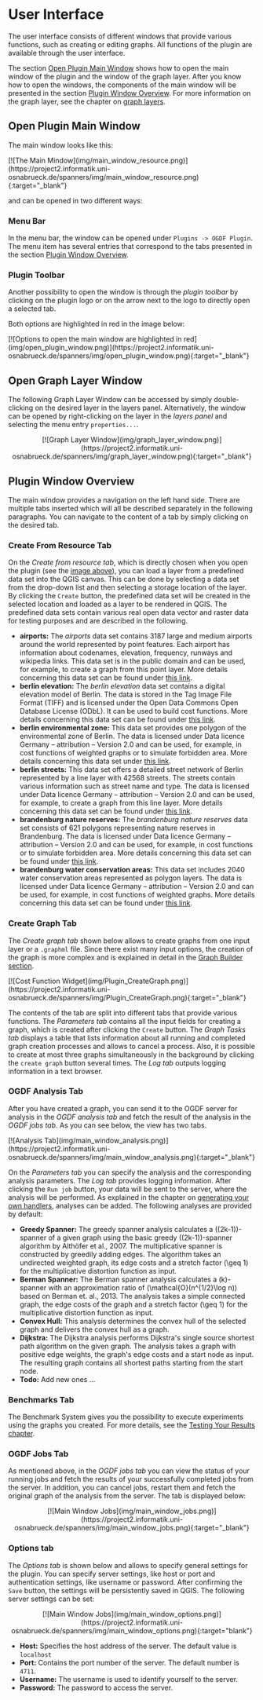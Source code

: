# User Interface

The user interface consists of different windows that provide various functions, such as creating or editing graphs. All functions of the plugin are available through the user interface.

The section [Open Plugin Main Window](#open-plugin-main-window) shows how to open the main window of the plugin and the window of the graph layer. After you know how to open the windows, the components of the main window will be presented in the section [Plugin Window Overview](#plugin-window-overview). For more information on the graph layer, see the chapter on [graph layers](graphlayer.md).

## Open Plugin Main Window
The main window looks like this:

<a name = "mainwindow">
	[![The Main Mindow](img/main_window_resource.png)](https://project2.informatik.uni-osnabrueck.de/spanners/img/main_window_resource.png){:target="_blank"}
</a>

and can be opened in two different ways:
### Menu Bar
In the menu bar, the window can be opened under ``` Plugins -> OGDF Plugin ```. The menu item has several entries that correspond to the tabs presented in the section [Plugin Window Overview](#plugin-window-overview).

### Plugin Toolbar
Another possibility to open the window is through the _plugin toolbar_ by clicking on the plugin logo or on the arrow next to the logo to directly open a selected tab.

Both options are highlighted in red in the image below:

<a name="openpluginwindow">
    [![Options to open the main window are highlighted in red](img/open_plugin_window.png)](https://project2.informatik.uni-osnabrueck.de/spanners/img/open_plugin_window.png){:target="_blank"}
</a>

## Open Graph Layer Window
The following Graph Layer Window can be accessed by simply double-clicking on the desired layer in the layers panel. Alternatively, the window can be opened by right-clicking on the layer in the _layers panel_ and selecting the menu entry ```properties...```.

<center>
    <a name="graphlayerwindow">
        [![Graph Layer Window](img/graph_layer_window.png)](https://project2.informatik.uni-osnabrueck.de/spanners/img/graph_layer_window.png){:target="_blank"}
    </a>
</center>

## Plugin Window Overview
The main window provides a navigation on the left hand side. There are multiple tabs inserted which will all be described separately in the following paragraphs. You can navigate to the content of a tab by simply clicking on the desired tab.

### Create From Resource Tab
On the _Create from resource tab_, which is directly chosen when you open the plugin (see the [image above](#mainwindow)), you can load a layer from a predefined data set into the QGIS canvas. This can be done by selecting a data set from the drop-down list and then selecting a storage location of the layer. By clicking the `Create` button, the predefined data set will be created in the selected location and loaded as a layer to be rendered in QGIS. The predefined data sets contain various real open data vector and raster data for testing purposes and are described in the following.

- **airports:** The _airports_ data set contains 3187 large and medium airports around the world represented by point features. Each airport has information about codenames, elevation, frequency, runways and wikipedia links. This data set is in the public domain and can be used, for example, to create a graph from this point layer. More details concerning this data set can be found under [this link](https://hub.arcgis.com/datasets/esri-de-content::world-airports/about).
- **berlin elevation:** The _berlin elevation_ data set contains a digital elevation model of Berlin. The data is stored in the Tag Image File Format (TIFF) and is licensed under the Open Data Commons Open Database License (ODbL). It can be used to build cost functions. More details concerning this data set can be found under [this link](https://www.opendem.info/download_srtm.html).
- **berlin environmental zone:** This data set provides one polygon of the environmental zone of Berlin. The data is licensed under Data licence Germany – attribution – Version 2.0 and can be used, for example, in cost functions of weighted graphs or to simulate forbidden area. More details concerning this data set under [this link](https://hub.arcgis.com/datasets/esri-de-content::umweltzone-berlin/about).
- **berlin streets:** This data set offers a detailed street network of Berlin represented by a line layer with 42568 streets. The streets contain various information such as street name and type. The data is licensed under Data licence Germany – attribution – Version 2.0 and can be used, for example, to create a graph from this line layer. More details concerning this data set can be found under [this link](https://hub.arcgis.com/datasets/esri-de-content::stra%C3%9Fennetz-berlin/about?layer=1).
- **brandenburg nature reserves:** The _brandenburg nature reserves_ data set consists of 621 polygons representing nature reserves in Brandenburg. The data is licensed under Data licence Germany – attribution – Version 2.0 and can be used, for example, in cost functions or to simulate forbidden area. More details concerning this data set can be found under [this link](https://hub.arcgis.com/maps/esri-de-content::schutzgebiete-brandenburg/about).
- **brandenburg water conservation areas:** This data set includes 2040 water conservation areas represented as polygon layers. The data is licensed under Data licence Germany – attribution – Version 2.0 and can be used, for example, in cost functions of weighted graphs. More details concerning this data set can be found under [this link](https://hub.arcgis.com/datasets/esri-de-content::wasserschutzgebiete-brandenburg/about).

### Create Graph Tab
The _Create graph tab_ shown below allows to create graphs from one input layer or a `.graphml` file. Since there exist many input options, the creation of the graph is more complex and is explained in detail in the [Graph Builder section](graphbuilder.md).

<a name="creategraph">
    [![Cost Function Widget](img/Plugin_CreateGraph.png)](https://project2.informatik.uni-osnabrueck.de/spanners/img/Plugin_CreateGraph.png){:target="_blank"}
</a>

The contents of the tab are split into different tabs that provide various functions. The _Parameters tab_ contains all the input fields for creating a graph, which is created after clicking the `Create` button. The _Graph Tasks tab_ displays a table that lists information about all running and completed graph creation processes and allows to cancel a process. Also, it is possible to create at most three graphs simultaneously in the background by clicking the `create graph`<!--nachschauen--> button several times. The _Log tab_ outputs logging information in a text browser.

### OGDF Analysis Tab
After you have created a graph, you can send it to the OGDF server for analysis in the _OGDF analysis tab_ and fetch the result of the analysis in the _OGDF jobs tab_. As you can see below, the view has two tabs.

<a name="graphlayerwindow">
    [![Analysis Tab](img/main_window_analysis.png)](https://project2.informatik.uni-osnabrueck.de/spanners/img/main_window_analysis.png){:target="_blank"}
</a>

On the _Parameters tab_ you can specify the analysis and the corresponding analysis parameters. The _Log tab_ provides logging information. After clicking the `Run job` button, your data will be sent to the server, where the analysis will be performed. As explained in the chapter on [generating your own handlers](handlers.md), analyses can be added. The following analyses are provided by default:

<!--Zitation???-->
- __Greedy Spanner:__ The greedy spanner analysis calculates a \((2k-1)\)-spanner of a given graph using the basic greedy \((2k-1)\)-spanner algorithm by Althöfer et al., 2007. The multiplicative spanner is constructed by greedily adding edges. The algorithm takes an undirected weighted graph, its edge costs and a stretch factor \(\geq 1\) for the multiplicative distortion function as input.
- __Berman Spanner:__ The Berman spanner analysis calculates a \(k\)-spanner with an approximation ratio of \(\mathcal{O}(n^{1/2}\log n)\) based on Berman et. al., 2013. The analysis takes a simple connected graph, the edge costs of the graph and a stretch factor \(\geq 1\) for the multiplicative distortion function as input.
- __Convex Hull:__ This analysis determines the convex hull of the selected graph and delivers the convex hull as a graph.
- __Dijkstra:__ The Dijkstra analysis performs Dijkstra's single source shortest path algorithm on the given graph. The analysis takes a graph with positive edge weights, the graph's edge costs and a start node as input. The resulting graph contains all shortest paths starting from the start node.
- __Todo:__ Add new ones ...


### Benchmarks Tab
The Benchmark System gives you the possibility to execute experiments using the graphs you created. For more details, see the [Testing Your Results chapter](testing.md).

### OGDF Jobs Tab
As mentioned above, in the _OGDF jobs tab_ you can view the status of your running jobs and fetch the results of your successfully completed jobs from the server. In addition, you can cancel jobs, restart them and fetch the original graph of the analysis from the server. The tab is displayed below:

<center>
    [![Main Window Jobs](img/main_window_jobs.png)](https://project2.informatik.uni-osnabrueck.de/spanners/img/main_window_jobs.png){:target="_blank"}
</center>

### Options tab
The _Options tab_ is shown below and allows to specify general settings for the plugin. You can specify server settings, like host or port and authentication settings, like username or password. After confirming the `Save` button, the settings will be persistently saved in QGIS. The following server settings can be set:

<center>
    [![Main Window Jobs](img/main_window_options.png)](https://project2.informatik.uni-osnabrueck.de/spanners/img/main_window_options.png){:target="blank"}
</center>


- __Host:__ Specifies the host address of the server. The default value is `localhost`
- __Port:__ Contains the port number of the server. The default number is `4711`.
- __Username:__ The username is used to identify yourself to the server.
- __Password:__ The password to access the server.
